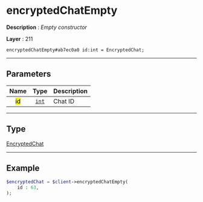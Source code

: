# encryptedChatEmpty

**Description** : *Empty constructor*

**Layer** : 211

```tl
encryptedChatEmpty#ab7ec0a0 id:int = EncryptedChat;
```

---

## Parameters

| Name | Type | Description |
| :---: | :---: | :--- |
| <mark>id</mark> | [`int`](type/int) | Chat ID |

---

## Type

[EncryptedChat](type/EncryptedChat)

---

## Example

```php
$encryptedChat = $client->encryptedChatEmpty(
	id : 63,
);
```